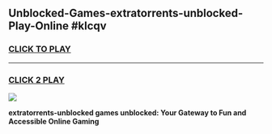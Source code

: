 
## Unblocked-Games-extratorrents-unblocked-Play-Online #klcqv
<h3>
<a href="https://news.freeplayer.one?title=extratorrents-unblocked&ref=3">CLICK TO PLAY</a></h3>
<hr>

<h3>
<a href="https://news.freeplayer.one?title=extratorrents-unblocked&ref=3">CLICK 2 PLAY</a>
  
</h3>

<a href="https://news.freeplayer.one?title=extratorrents-unblocked&ref=3"><img src="https://clearcache.store/games.png"></a>


**extratorrents-unblocked games unblocked: Your Gateway to Fun and Accessible Online Gaming**
